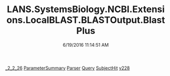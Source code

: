 ﻿---
title: LANS.SystemsBiology.NCBI.Extensions.LocalBLAST.BLASTOutput.BlastPlus
date: 6/19/2016 11:14:51 AM
---

[_2_2_26](T-LANS.SystemsBiology.NCBI.Extensions.LocalBLAST.BLASTOutput.BlastPlus._2_2_26.html)
[ParameterSummary](T-LANS.SystemsBiology.NCBI.Extensions.LocalBLAST.BLASTOutput.BlastPlus.ParameterSummary.html)
[Parser](T-LANS.SystemsBiology.NCBI.Extensions.LocalBLAST.BLASTOutput.BlastPlus.Parser.html)
[Query](T-LANS.SystemsBiology.NCBI.Extensions.LocalBLAST.BLASTOutput.BlastPlus.Query.html)
[SubjectHit](T-LANS.SystemsBiology.NCBI.Extensions.LocalBLAST.BLASTOutput.BlastPlus.SubjectHit.html)
[v228](T-LANS.SystemsBiology.NCBI.Extensions.LocalBLAST.BLASTOutput.BlastPlus.v228.html)
